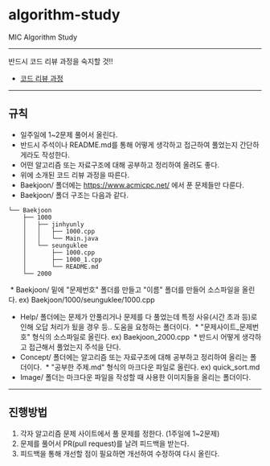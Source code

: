 # algorithm-study
MIC Algorithm Study

----
반드시 코드 리뷰 과정을 숙지할 것!!
* [코드 리뷰 과정](https://github.com/ksu-cs-miclab/algorithm-study/codereview/README.md)
----
## 규칙
* 일주일에 1~2문제 풀어서 올린다. 
* 반드시 주석이나 README.md를 통해 어떻게 생각하고 접근하여 풀었는지 간단하게라도 작성한다.
* 어떤 알고리즘 또는 자료구조에 대해 공부하고 정리하여 올려도 좋다.
* 위에 소개된 코드 리뷰 과정을 따른다.
* Baekjoon/ 폴더에는 https://www.acmicpc.net/ 에서 푼 문제들만 다룬다.
 * Baekjoon/ 폴더 구조는 다음과 같다.
```
└── Baekjoon
    ├── 1000
    │   ├── jinhyunly
    │   │   ├── 1000.cpp
    │   │   └── Main.java
    │   └── seunguklee
    │       ├── 1000.cpp
    │       ├── 1000_1.cpp
    │       └── README.md
    └── 2000
```
  * Baekjoon/ 밑에 "문제번호" 폴더를 만들고 "이름" 폴더를 만들어 소스파일을 올린다. ex) Baekjoon/1000/seunguklee/1000.cpp
* Help/ 폴더에는 문제가 안풀리거나 문제를 다 풀었는데 특정 사유(시간 초과 등)로 인해 오답 처리가 됬을 경우 등.. 도움을 요청하는 폴더이다.
  * "문제사이트_문제번호" 형식의 소스파일로 올린다. ex) Baekjoon_2000.cpp
  * 반드시 어떻게 생각하고 접근해서 풀었는지 주석을 단다. 
* Concept/ 폴더에는 알고리즘 또는 자료구조에 대해 공부하고 정리하여 올리는 폴더이다.
  * "공부한 주제.md" 형식의 마크다운 파일로 올린다. ex) quick_sort.md
* Image/ 폴더는 마크다운 파일을 작성할 때 사용한 이미지들을 올리는 폴더이다.
----
## 진행방법
1. 각자 알고리즘 문제 사이트에서 풀 문제를 정한다. (1주일에 1~2문제)
2. 문제를 풀어서 PR(pull request)를 날려 피드백을 받는다.
3. 피드백을 통해 개선할 점이 필요하면 개선하여 수정하여 다시 올린다.

